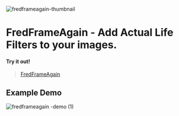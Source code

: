
![fredframeagain-thumbnail](https://github.com/kaicoleridge/fredframeagain/assets/51129378/66924e4b-1ef8-48d1-8c4a-229488d2d843)

# FredFrameAgain - Add Actual Life Filters to your images. 

####  Try it out!
> [FredFrameAgain](https://fredframeagain.vercel.app)

##  Example Demo
![fredframeagain -demo (1)](https://github.com/kaicoleridge/fredframeagain/assets/51129378/309e9728-ce2f-4a87-a210-98dc0805aa96)

